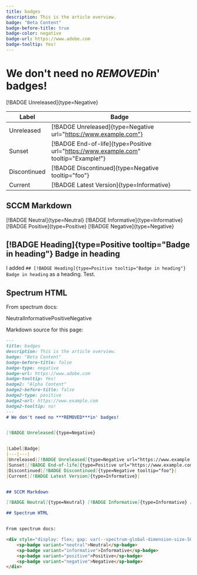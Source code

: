 ```yaml
---
title: badges
description: This is the article overview.
badge: "Beta Content"
badge-before-title: true
badge-color: negative
badge-url: https://www.adobe.com
badge-tooltip: Yes!
---
```

# We don't need no ***REMOVED***in' badges!


[!BADGE Unreleased]{type=Negative}


|Label|Badge|
|---|---|
|Unreleased|[!BADGE Unreleased]{type=Negative url="https://www.example.com"}|
|Sunset|[!BADGE End-of-life]{type=Positive url="https://www.example.com" tooltip="Example!"}|
|Discontinued|[!BADGE Discontinued]{type=Negative tooltip="foo"}|
|Current|[!BADGE Latest Version]{type=Informative}|


## SCCM Markdown

[!BADGE Neutral]{type=Neutral} [!BADGE Informative]{type=Informative} [!BADGE Positive]{type=Positive} [!BADGE Negative]{type=Negative}

## [!BADGE Heading]{type=Positive tooltip="Badge in heading"} Badge in heading

I added `## [!BADGE Heading]{type=Positive tooltip="Badge in heading"} Badge in heading` as a heading. Test.

## Spectrum HTML


From spectrum docs:

<div style="display: flex; gap: var(--spectrum-global-dimension-size-50);">
    <sp-badge variant="neutral">Neutral</sp-badge>
    <sp-badge variant="informative">Informative</sp-badge>
    <sp-badge variant="positive">Positive</sp-badge>
    <sp-badge variant="negative">Negative</sp-badge>
</div>

Markdown source for this page:

```markdown
---
title: badges
description: This is the article overview.
badge: "Beta Content"
badge-before-title: false
badge-type: negative
badge-url: https://www.adobe.com
badge-tooltip: Yes!
badge2: "Alpha Content"
badge2-before-title: false
badge2-type: positive
badge2-url: https://www.example.com
badge2-tooltip: no!
---
# We don't need no ***REMOVED***in' badges!


[!BADGE Unreleased]{type=Negative}


|Label|Badge|
|---|---|
|Unreleased|[!BADGE Unreleased]{type=Negative url="https://www.example.com"}|
|Sunset|[!BADGE End-of-life]{type=Positive url="https://www.example.com" tooltip="Example!"}|
|Discontinued|[!BADGE Discontinued]{type=Negative tooltip="foo"}|
|Current|[!BADGE Latest Version]{type=Informative}|


## SCCM Markdown

[!BADGE Neutral]{type=Neutral} [!BADGE Informative]{type=Informative} [!BADGE Positive]{type=Positive} [!BADGE Negative]{type=Negative}

## Spectrum HTML


From spectrum docs:

<div style="display: flex; gap: var(--spectrum-global-dimension-size-50);">
    <sp-badge variant="neutral">Neutral</sp-badge>
    <sp-badge variant="informative">Informative</sp-badge>
    <sp-badge variant="positive">Positive</sp-badge>
    <sp-badge variant="negative">Negative</sp-badge>
</div>
```